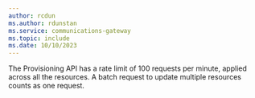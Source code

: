```yaml
---
author: rcdun
ms.author: rdunstan
ms.service: communications-gateway
ms.topic: include
ms.date: 10/10/2023
---
```


The Provisioning API has a rate limit of 100 requests per minute, applied across all the resources. A batch request to update multiple resources counts as one request.
